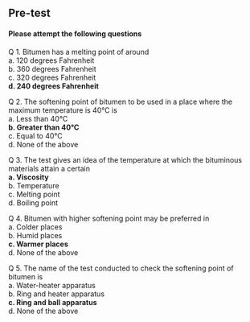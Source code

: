 ## <b> Pre-test</b>
#### Please attempt the following questions

Q 1. Bitumen has a melting point of around  
a. 120 degrees Fahrenheit  
b. 360 degrees Fahrenheit  
c. 320 degrees Fahrenheit  
<b>d. 240 degrees Fahrenheit</b>    

Q 2. The softening point of bitumen to be used in a place where the maximum temperature is 40&deg;C is  
a. Less than 40&deg;C  
<b>b. Greater than 40&deg;C</b>  
c. Equal to 40&deg;C  
d. None of the above    

Q 3. The test gives an idea of the temperature at which the bituminous materials attain a certain  
<b>a. Viscosity</b>  
b. Temperature  
c. Melting point  
d. Boiling point    

Q 4. Bitumen with higher softening point may be preferred in  
a. Colder places  
b. Humid places  
<b>c. Warmer places</b>  
d. None of the above    

Q 5. The name of the test conducted to check the softening point of bitumen is  
a. Water-heater apparatus  
b. Ring and heater apparatus  
<b>c. Ring and ball apparatus</b>  
d. None of the above    
